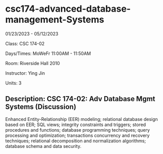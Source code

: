 # csc174-advanced-database-management-Systems

01/23/2023 - 05/12/2023

Class: CSC 174-02

Days/Times: MoWeFr 11:00AM - 11:50AM

Room: Riverside Hall 2010

Instructor: Ying Jin

Units: 3

## Description: CSC 174-02: Adv Database Mgmt Systems (Discussion)

Enhanced Entity-Relationship (EER) modeling; relational database design based on EER; SQL views; integrity constraints and triggers; stored procedures and functions; database programming techniques; query processing and optimization; transactions concurrency and recovery techniques; relational decomposition and normalization algorithms; database schema and data security.
